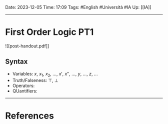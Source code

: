 Date: 2023-12-05
Time: 17:09
Tags: #English #Università #IA 
Up: [[IA]]

---
# First Order Logic PT1

![[post-handout.pdf]]

## Syntax

- Variables: $x$, $x_1$, $x_2$, $\dots$, $x'$, $x''$, $\dots$, $y$, $\dots$, $z$, $\dots$
- Truth/Falseness: $\top$, $\bot$
- Operators:
- QUantifiers: 


---
# References
